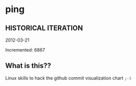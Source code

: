 # ping

## HISTORICAL ITERATION
2012-03-21

Incremented: 6867

## What is this?? 
Linux skills to hack the github commit visualization chart `;-)`
